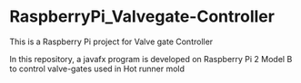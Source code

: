 # RaspberryPi_Valvegate-Controller
This is a Raspberry Pi project for Valve gate Controller

In this repository, a javafx program is developed on Raspberry Pi 2 Model B to control valve-gates used in Hot runner mold
